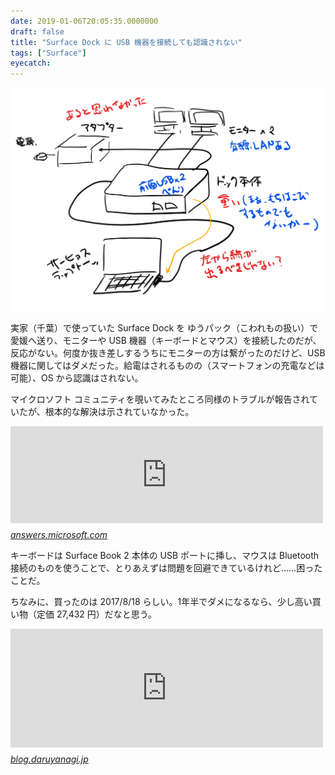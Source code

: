 ```yaml
---
date: 2019-01-06T20:05:35.0000000
draft: false
title: "Surface Dock に USB 機器を接続しても認識されない"
tags: ["Surface"]
eyecatch: 
---
```

<p><span itemscope itemtype="http://schema.org/Photograph"><img src="20190106200446.png" alt="f:id:daruyanagi:20190106200446p:plain" title="f:id:daruyanagi:20190106200446p:plain" class="hatena-fotolife" itemprop="image"></span></p><p>実家（千葉）で使っていた Surface Dock を ゆうパック（こわれもの扱い）で愛媛へ送り、モニターや USB 機器（キーボードとマウス）を接続したのだが、反応がない。何度か抜き差しするうちにモニターの方は繋がったのだけど、USB 機器に関してはダメだった。給電はされるものの（スマートフォンの充電などは可能）、OS から認識はされない。</p><p>マイクロソフト コミュニティを覗いてみたところ同様のトラブルが報告されていたが、根本的な解決は示されていなかった。</p><p><iframe src="https://hatenablog-parts.com/embed?url=https%3A%2F%2Fanswers.microsoft.com%2Fja-jp%2Fsurface%2Fforum%2Fall%2F%E3%83%89%E3%83%83%E3%82%AD%E3%83%B3%E3%82%B0%2F6ff7f5c8-5469-4057-820d-e39aefdf4380%3Fauth%3D1" title="ドッキングステーション経由でUSB機器が認識されない" class="embed-card embed-webcard" scrolling="no" frameborder="0" style="display: block; width: 100%; height: 155px; max-width: 500px; margin: 10px 0px;"></iframe><cite class="hatena-citation"><a href="https://answers.microsoft.com/ja-jp/surface/forum/all/ドッキング/6ff7f5c8-5469-4057-820d-e39aefdf4380?auth=1">answers.microsoft.com</a></cite></p><p>キーボードは Surface Book 2 本体の USB ポートに挿し、マウスは Bluetooth 接続のものを使うことで、とりあえずは問題を回避できているけれど……困ったことだ。</p><p>ちなみに、買ったのは 2017/8/18 らしい。1年半でダメになるなら、少し高い買い物（定価 27,432 円）だなと思う。</p><p><iframe src="https://hatenablog-parts.com/embed?url=https%3A%2F%2Fblog.daruyanagi.jp%2Fentry%2F2017%2F08%2F24%2F060000" title="Surface Laptop＋ドックで3画面生活はじめました - だるろぐ" class="embed-card embed-blogcard" scrolling="no" frameborder="0" style="display: block; width: 100%; height: 190px; max-width: 500px; margin: 10px 0px;"></iframe><cite class="hatena-citation"><a href="https://blog.daruyanagi.jp/entry/2017/08/24/060000">blog.daruyanagi.jp</a></cite></p>
